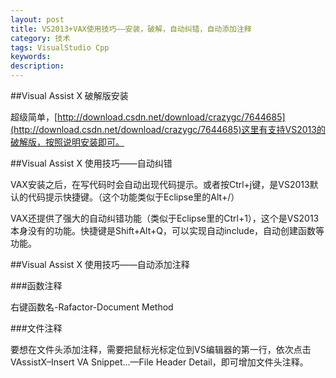 ```yaml
---
layout: post
title: VS2013+VAX使用技巧——安装，破解，自动纠错，自动添加注释
category: 技术
tags: VisualStudio Cpp
keywords: 
description: 
---
```


##Visual Assist X 破解版安装

超级简单，[http://download.csdn.net/download/crazygc/7644685](http://download.csdn.net/download/crazygc/7644685)这里有支持VS2013的破解版，按照说明安装即可。

##Visual Assist X 使用技巧——自动纠错

VAX安装之后，在写代码时会自动出现代码提示。或者按Ctrl+j键，是VS2013默认的代码提示快捷键。（这个功能类似于Eclipse里的Alt+/）

VAX还提供了强大的自动纠错功能（类似于Eclipse里的Ctrl+1），这个是VS2013本身没有的功能。快捷键是Shift+Alt+Q，可以实现自动include，自动创建函数等功能。

##Visual Assist X 使用技巧——自动添加注释

###函数注释

右键函数名-Rafactor-Document Method

###文件注释

要想在文件头添加注释，需要把鼠标光标定位到VS编辑器的第一行，依次点击VAssistX–Insert VA Snippet…—File Header Detail，即可增加文件头注释。

